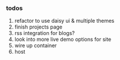 ### todos

1. refactor to use daisy ui & multiple themes
2. finish projects page
3. rss integration for blogs? 
4. look into more live demo options for site
5. wire up container
6. host
